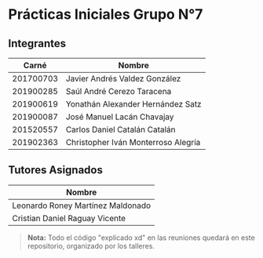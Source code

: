 # Prácticas Iniciales Grupo N°7
## Integrantes

| Carné       | Nombre                              |
|-------------|-------------------------------------|
| 201700703   | Javier Andrés Valdez González       |
| 201900285   | Saúl André Cerezo Taracena          |
| 201900619   | Yonathán Alexander Hernández Satz   |
| 201900087   | José Manuel Lacán Chavajay          |
| 201520557   | Carlos Daniel Catalán Catalán       |
| 201902363   |Christopher Iván Monterroso Alegría  |

## Tutores Asignados
| Nombre                            |
|-----------------------------------|
| Leonardo Roney Martínez Maldonado |
| Cristian Daniel Raguay Vicente    |


>**Nota:** Todo el código "explicado xd" en las reuniones quedará en este repositorio, organizado por los talleres.
>
